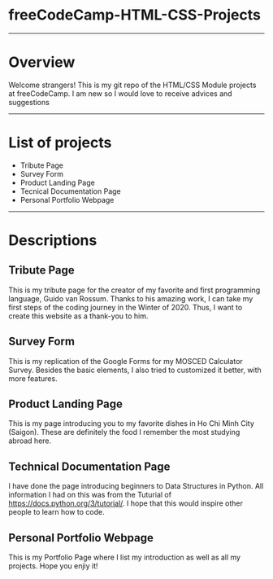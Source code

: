 # freeCodeCamp-HTML-CSS-Projects
____________________________________________
# Overview
Welcome strangers! This is my git repo of the HTML/CSS Module projects at freeCodeCamp. I am new so I would love to receive advices and suggestions
____________________________________________
# List of projects
* Tribute Page
* Survey Form
* Product Landing Page
* Tecnical Documentation Page
* Personal Portfolio Webpage
_____________________________________________
# Descriptions
## Tribute Page
This is my tribute page for the creator of my favorite and first programming language, Guido van Rossum. 
Thanks to his amazing work, I can take my first steps of the coding journey in the Winter of 2020.
Thus, I want to create this website as a thank-you to him.
## Survey Form
This is my replication of the Google Forms for my MOSCED Calculator Survey. 
Besides the basic elements, I also tried to customized it better, with more features.
## Product Landing Page
This is my page introducing you to my favorite dishes in Ho Chi Minh City (Saigon). These are definitely the food I remember the most studying abroad here.
## Technical Documentation Page
I have done the page introducing beginners to Data Structures in Python. All information I had on this was from the Tuturial of https://docs.python.org/3/tutorial/. I hope that this would inspire other people to learn how to code.
## Personal Portfolio Webpage
This is my Portfolio Page where I list my introduction as well as all my projects. Hope you enjiy it!
